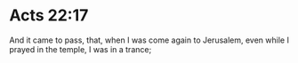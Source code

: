 # Acts 22:17

And it came to pass, that, when I was come again to Jerusalem, even while I prayed in the temple, I was in a trance;